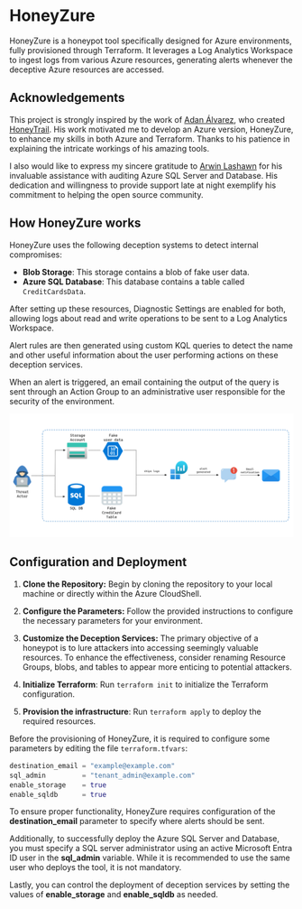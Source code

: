 # HoneyZure

HoneyZure is a honeypot tool specifically designed for Azure environments, fully provisioned through Terraform. It leverages a Log Analytics Workspace to ingest logs from various Azure resources, generating alerts whenever the deceptive Azure resources are accessed.

## Acknowledgements

This project is strongly inspired by the work of [Adan Álvarez](https://github.com/adanalvarez), who created  [HoneyTrail](https://github.com/adanalvarez/HoneyTrail). His work motivated me to develop an Azure version, HoneyZure, to enhance my skills in both Azure and Terraform. Thanks to his patience in explaining the intricate workings of his amazing tools.

I also would like to express my sincere gratitude to [Arwin Lashawn](https://www.linkedin.com/in/arwinlashawn/) for his invaluable assistance with auditing Azure SQL Server and Database. His dedication and willingness to provide support late at night exemplify his commitment to helping the open source community. 

## How HoneyZure works

HoneyZure uses the following deception systems to detect internal compromises:

- **Blob Storage**: This storage contains a blob of fake user data.
- **Azure SQL Database**: This database contains a table called `CreditCardsData`.

After setting up these resources, Diagnostic Settings are enabled for both, allowing logs about read and write operations to be sent to a Log Analytics Workspace.

Alert rules are then generated using custom KQL queries to detect the name and other useful information about the user performing actions on these deception services.

When an alert is triggered, an email containing the output of the query is sent through an Action Group to an administrative user responsible for the security of the environment.

<p align="center">
  <img src="diagram.png" alt="HoneyTrail"/>
</p>

## Configuration and Deployment

1. **Clone the Repository:** Begin by cloning the repository to your local machine or directly within the Azure CloudShell.

2. **Configure the Parameters:** Follow the provided instructions to configure the necessary parameters for your environment.

3. **Customize the Deception Services:** The primary objective of a honeypot is to lure attackers into accessing seemingly valuable resources. To enhance the effectiveness, consider renaming Resource Groups, blobs, and tables to appear more enticing to potential attackers.

4. **Initialize Terraform**: Run `terraform init` to initialize the Terraform configuration.

5. **Provision the infrastructure**: Run `terraform apply` to deploy the required resources.

Before the provisioning of HoneyZure, it is required to configure some parameters by editing the file `terraform.tfvars`:

```terraform
destination_email = "example@example.com"
sql_admin         = "tenant_admin@example.com"
enable_storage    = true
enable_sqldb      = true
```

To ensure proper functionality, HoneyZure requires configuration of the **destination_email** parameter to specify where alerts should be sent.

Additionally, to successfully deploy the Azure SQL Server and Database, you must specify a SQL server administrator using an active Microsoft Entra ID user in the **sql_admin** variable. While it is recommended to use the same user who deploys the tool, it is not mandatory.

Lastly, you can control the deployment of deception services by setting the values of **enable_storage** and **enable_sqldb** as needed.
